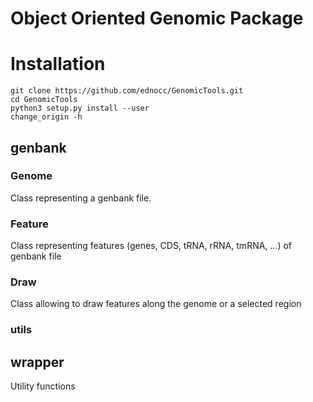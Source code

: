 # Object Oriented Genomic Package

# Installation
```
git clone https://github.com/ednocc/GenomicTools.git
cd GenomicTools
python3 setup.py install --user
change_origin -h
```

## genbank
### Genome
Class representing a genbank file.
### Feature
Class representing features (genes, CDS, tRNA, rRNA, tmRNA, ...) of genbank file
### Draw
Class allowing to draw features along the genome or a selected region
### utils

## wrapper
Utility functions

